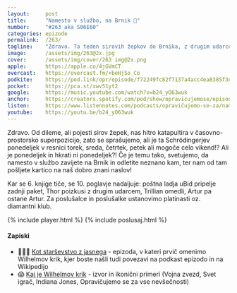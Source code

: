 ```yaml
---
layout: 	post
title:  	"Namesto v službo, na Brnik 🛫"
number: 	"#263 aka S06E60"
categories:	epizode
permalink:	/263/
tagline: 	"Zdravo. Ta teden sirovih žepkov do Brnika, z drugim udarcem Mjolnirja in novo stopnjo v našem diamantnem klubu." 
image:		/assets/img/263@2x.jpg
cover:		/assets/img/cover/263 img@2x.png
apple:		https://apple.co/4jGVmCT
overcast:	https://overcast.fm/+beHjSo_Co
podkite:	https://pod.link/opr/episode/f72249fc82f7137a4acc4ea8385f3e57
pocket:		https://pca.st/xwv51yt2
google:		https://music.youtube.com/watch?v=b24_yO63wuk
anchor:		https://creators.spotify.com/pod/show/opravicujemose/episodes/Namesto-v-slubo--na-Brnik-e33v83j
listen:		https://www.listennotes.com/podcasts/opravičujemo-se-za/namesto-v-službo-na-brnik-rAuIzWpyLTk/embed/
youtube:	https://youtu.be/b24_yO63wuk
---
```


Zdravo. Od dileme, ali pojesti sirov žepek, nas hitro katapultira v časovno-prostorsko superpozicijo, zato se sprašujemo, ali je ta Schrödingerjev ponedeljek v resnici torek, sreda, četrtek, petek ali mogoče celo vikend!? Ali je ponedeljek in hkrati ni ponedeljek?! Če je temu tako, svetujemo, da namesto v službo zavijete na Brnik in odletite neznano kam, ter nam od tam pošljete kartico na naš dobro znani naslov! 

Kar se 6. knjige tiče, se 10. poglavje nadaljuje: poštna ladja uBid pripelje zadnji paket, Thor poizkusi z drugim udarcem, Trillian omedli, Artur pa ostane Artur. Za poslušalce in poslušalke ustanovimo platinasti oz. diamantni klub. 

{% include player.html %}
{% include poslusaj.html %}

<!--break-->

#### Zapiski

- 🧑‍🧑‍🧒 [Kot starševstvo z jasnega](https://opravicujemo.se/177/) - epizoda, v kateri prvič omenimo Wilhelmov krik, kjer boste našli tudi povezavi na podkast epizodo in na Wikipedijo 
- 😱 [Kaj je Wilhelmov krik](https://www.studiobinder.com/blog/what-is-the-wilhelm-scream-sound-effect/) - izvor in ikonični primeri (Vojna zvezd, Svet igrač, Indiana Jones, Opravičujemo se za vse nevšečnosti) 